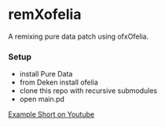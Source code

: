 # remXofelia

A remixing pure data patch using ofxOfelia.

### Setup

- install Pure Data
- from Deken install ofelia
- clone this repo with recursive submodules
- open main.pd

[Example Short on Youtube](https://youtube.com/shorts/-FGdO8djDFc?feature=shared)
